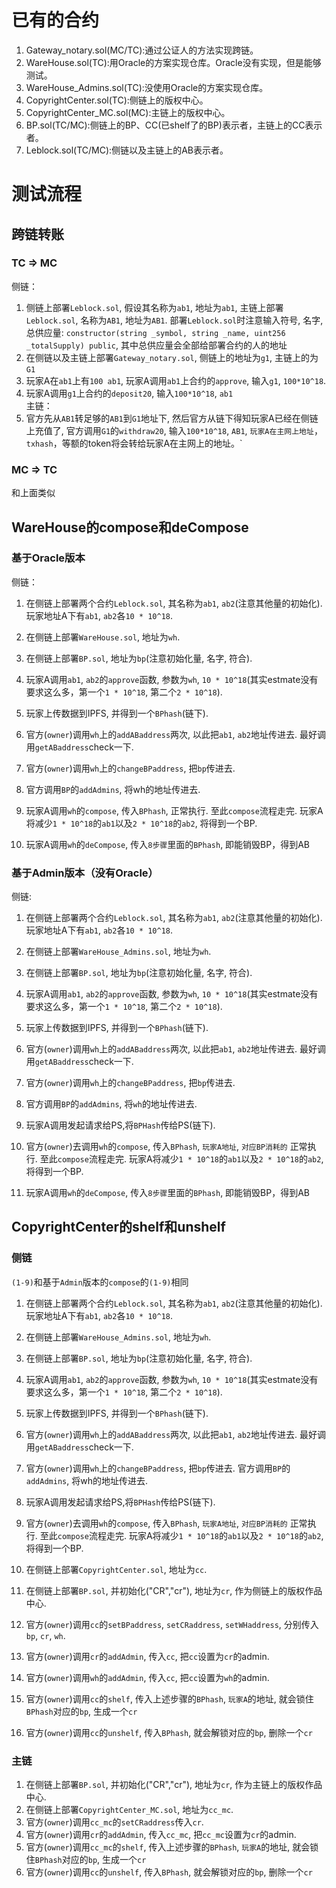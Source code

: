 # 已有的合约
1. Gateway_notary.sol(MC/TC):通过公证人的方法实现跨链。  
2. WareHouse.sol(TC):用Oracle的方案实现仓库。Oracle没有实现，但是能够测试。  
3. WareHouse_Admins.sol(TC):没使用Oracle的方案实现仓库。  
4. CopyrightCenter.sol(TC):侧链上的版权中心。  
5. CopyrightCenter_MC.sol(MC):主链上的版权中心。  
6. BP.sol(TC/MC):侧链上的BP、CC(已shelf了的BP)表示者，主链上的CC表示者。  
7. Leblock.sol(TC/MC):侧链以及主链上的AB表示者。  



# 测试流程
## 跨链转账
### TC => MC
侧链：  
1. 侧链上部署`Leblock.sol`, 假设其名称为`ab1`, 地址为`ab1`, 主链上部署`Leblock.sol`, 名称为`AB1`, 地址为`AB1`. 部署`Leblock.sol`时注意输入符号, 名字, 总供应量:
`constructor(string _symbol, string _name, uint256 _totalSupply) public`, 
其中总供应量会全部给部署合约的人的地址  
2. 在侧链以及主链上部署`Gateway_notary.sol`, 侧链上的地址为`g1`, 主链上的为`G1`  
3. 玩家A在`ab1`上有`100 ab1`, 玩家A调用`ab1`上合约的`approve`, 输入`g1`, `100*10^18`.  
4. 玩家A调用`g1`上合约的`deposit20`, 输入`100*10^18`, `ab1`  
主链：  
5. 官方先从`AB1`转足够的`AB1`到`G1`地址下, 然后官方从链下得知玩家A已经在侧链上充值了, 官方调用`G1`的`withdraw20`, 输入`100*10^18`, `AB1`, `玩家A在主网上地址`，`txhash`，等额的token将会转给玩家A在主网上的地址。`  

### MC => TC
和上面类似  


## WareHouse的compose和deCompose
### 基于Oracle版本
侧链：
1. 在侧链上部署两个合约`Leblock.sol`, 其名称为`ab1`, `ab2`(注意其他量的初始化). 玩家地址A下有`ab1`, `ab2`各`10 * 10^18`. 
2. 在侧链上部署`WareHouse.sol`, 地址为`wh`.  
3. 在侧链上部署`BP.sol`, 地址为`bp`(注意初始化量, 名字, 符合).  
4. 玩家A调用`ab1`, `ab2`的`approve`函数, 参数为`wh`, `10 * 10^18`(其实estmate没有要求这么多，第一个`1 * 10^18`, 第二个`2 * 10^18`).  
5. 玩家上传数据到IPFS, 并得到一个`BPhash`(链下).  
6. 官方(`owner`)调用`wh`上的`addABaddress`两次, 以此把`ab1`, `ab2`地址传进去. 最好调用`getABaddress`check一下.  
7. 官方(`owner`)调用`wh`上的`changeBPaddress`, 把`bp`传进去.   
8. 官方调用`BP`的`addAdmins`, 将wh的地址传进去. 
9. 玩家A调用`wh`的`compose`, 传入`BPhash`, 正常执行. 至此`compose`流程走完. 玩家A将减少`1 * 10^18`的`ab1`以及`2 * 10^18`的`ab2`, 将得到一个BP.  

10. 玩家A调用`wh`的`deCompose`, 传入`8步骤`里面的`BPhash`, 即能销毁BP，得到AB  

### 基于Admin版本（没有Oracle）
侧链:  
1. 在侧链上部署两个合约`Leblock.sol`, 其名称为`ab1`, `ab2`(注意其他量的初始化). 玩家地址A下有`ab1`, `ab2`各`10 * 10^18`.  
2. 在侧链上部署`WareHouse_Admins.sol`, 地址为`wh`.  
3. 在侧链上部署`BP.sol`, 地址为`bp`(注意初始化量, 名字, 符合).  
4. 玩家A调用`ab1`, `ab2`的`approve`函数, 参数为`wh`, `10 * 10^18`(其实estmate没有要求这么多，第一个`1 * 10^18`, 第二个`2 * 10^18`).  
5. 玩家上传数据到IPFS, 并得到一个`BPhash`(链下).  
6. 官方(`owner`)调用`wh`上的`addABaddress`两次, 以此把`ab1`, `ab2`地址传进去. 最好调用`getABaddress`check一下.  
7. 官方(`owner`)调用`wh`上的`changeBPaddress`, 把`bp`传进去.  
8. 官方调用`BP`的`addAdmins`, 将`wh`的地址传进去. 
9. 玩家A调用发起请求给PS,将`BPHash`传给PS(链下).
10. 官方(`owner`)去调用`wh`的`compose`, 传入`BPhash`, `玩家A地址`, `对应BP消耗的` 正常执行. 至此`compose`流程走完. 玩家A将减少`1 * 10^18`的`ab1`以及`2 * 10^18`的`ab2`, 将得到一个BP.  

11. 玩家A调用`wh`的`deCompose`, 传入`8步骤`里面的`BPhash`, 即能销毁BP，得到AB  


## CopyrightCenter的shelf和unshelf
### 侧链
`(1-9)`和基于`Admin`版本的`compose`的`(1-9)`相同
1. 在侧链上部署两个合约`Leblock.sol`, 其名称为`ab1`, `ab2`(注意其他量的初始化). 玩家地址A下有`ab1`, `ab2`各`10 * 10^18`.  
2. 在侧链上部署`WareHouse_Admins.sol`, 地址为`wh`.  
3. 在侧链上部署`BP.sol`, 地址为`bp`(注意初始化量, 名字, 符合).  
4. 玩家A调用`ab1`, `ab2`的`approve`函数, 参数为`wh`, `10 * 10^18`(其实estmate没有要求这么多，第一个`1 * 10^18`, 第二个`2 * 10^18`).  
5. 玩家上传数据到IPFS, 并得到一个`BPhash`(链下).  
6. 官方(`owner`)调用`wh`上的`addABaddress`两次, 以此把`ab1`, `ab2`地址传进去. 最好调用`getABaddress`check一下.  
7. 官方(`owner`)调用`wh`上的`changeBPaddress`, 把`bp`传进去.  官方调用`BP`的`addAdmins`, 将wh的地址传进去. 
8. 玩家A调用发起请求给PS,将`BPHash`传给PS(链下).
9. 官方(`owner`)去调用`wh`的`compose`, 传入`BPhash`, `玩家A地址`, `对应BP消耗的` 正常执行. 至此`compose`流程走完. 玩家A将减少`1 * 10^18`的`ab1`以及`2 * 10^18`的`ab2`, 将得到一个BP.

10. 在侧链上部署`CopyrightCenter.sol`, 地址为`cc`.
11. 在侧链上部署`BP.sol`, 并初始化("CR","cr"), 地址为`cr`, 作为侧链上的版权作品中心.
12. 官方(`owner`)调用`cc`的`setBPaddress`, `setCRaddress`, `setWHaddress`, 分别传入`bp`, `cr`, `wh`.
13. 官方(`owner`)调用`cr`的`addAdmin`, 传入`cc`, 把`cc`设置为`cr`的admin.
14. 官方(`owner`)调用`wh`的`addAdmin`, 传入`cc`, 把`cc`设置为`wh`的admin.
15. 官方(`owner`)调用`cc`的`shelf`, 传入上述步骤的`BPhash`, `玩家A`的地址, 就会锁住`BPhash`对应的`bp`, 生成一个`cr`
16. 官方(`owner`)调用`cc`的`unshelf`, 传入`BPhash`, 就会解锁对应的`bp`, 删除一个`cr`

### 主链
1. 在侧链上部署`BP.sol`, 并初始化("CR","cr"), 地址为`cr`, 作为主链上的版权作品中心.
2. 在侧链上部署`CopyrightCenter_MC.sol`, 地址为`cc_mc`.
3. 官方(`owner`)调用`cc_mc`的`setCRaddress`传入`cr`.
4. 官方(`owner`)调用`cr`的`addAdmin`, 传入`cc_mc`, 把`cc_mc`设置为`cr`的admin.
5. 官方(`owner`)调用`cc_mc`的`shelf`, 传入上述步骤的`BPhash`, `玩家A`的地址, 就会锁住`BPhash`对应的`bp`, 生成一个`cr`
6. 官方(`owner`)调用`cc`的`unshelf`, 传入`BPhash`, 就会解锁对应的`bp`, 删除一个`cr`

